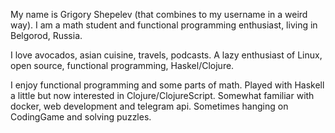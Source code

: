 My name is Grigory Shepelev (that combines to my username in a weird way). I am a math student and functional programming enthusiast, living in Belgorod, Russia. 

I love avocados, asian cuisine, travels, podcasts. A lazy enthusiast of Linux, open source, functional programming, Haskel/Clojure.  

I enjoy functional programming and some parts of math. Played with Haskell a little but now interested in Clojure/ClojureScript. Somewhat familiar with docker, web development and telegram api. Sometimes hanging on CodingGame and solving puzzles.
